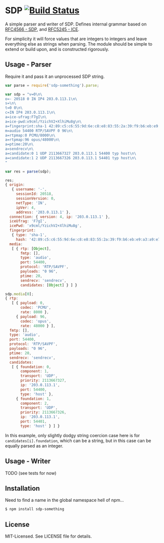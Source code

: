 # SDP [![Build Status](https://secure.travis-ci.org/clux/sdp.png)](http://travis-ci.org/clux/sdp)
A simple parser and writer of SDP. Defines internal grammar based on [RFC4566 - SDP](http://tools.ietf.org/html/rfc4566), and [RFC5245 - ICE](http://tools.ietf.org/html/rfc5245).

For simplicity it will force values that are integers to integers and leave everything else as strings when parsing. The module should be simple to extend or build upon, and is constructed rigorously.


## Usage - Parser
Require it and pass it an unprocessed SDP string.

```js
var parse = require('sdp-something').parse;

var sdp = "v=0\n\
o=- 20518 0 IN IP4 203.0.113.1\n\
s=\n\
t=0 0\n\
c=IN IP4 203.0.113.1\n\
a=ice-ufrag:F7gI\n\
a=ice-pwd:x9cml/YzichV2+XlhiMu8g\n\
a=fingerprint:sha-1 42:89:c5:c6:55:9d:6e:c8:e8:83:55:2a:39:f9:b6:eb:e9:a3:a9:e7\n\
m=audio 54400 RTP/SAVPF 0 96\n\
a=rtpmap:0 PCMU/8000\n\
a=rtpmap:96 opus/48000\n\
a=ptime:20\n\
a=sendrecv\n\
a=candidate:0 1 UDP 2113667327 203.0.113.1 54400 typ host\n\
a=candidate:1 2 UDP 2113667326 203.0.113.1 54401 typ host\n\
"

var res = parse(sdp);

res;
{ origin: 
   { username: '-',
     sessionId: 20518,
     sessionVersion: 0,
     netType: 'IN',
     ipVer: 4,
     address: '203.0.113.1' },
  connection: { version: 4, ip: '203.0.113.1' },
  iceUfrag: 'F7gI',
  icePwd: 'x9cml/YzichV2+XlhiMu8g',
  fingerprint: 
   { type: 'sha-1',
     hash: '42:89:c5:c6:55:9d:6e:c8:e8:83:55:2a:39:f9:b6:eb:e9:a3:a9:e7' },
  media: 
   [ { rtp: [Object],
       fmtp: [],
       type: 'audio',
       port: 54400,
       protocol: 'RTP/SAVPF',
       payloads: "0 96",
       ptime: 20,
       sendrecv: 'sendrecv',
       candidates: [Object] } ] }

sdp.media[0];
{ rtp: 
   [ { payload: 0,
       codec: 'PCMU',
       rate: 8000 },
     { payload: 96,
       codec: 'opus',
       rate: 48000 } ],
  fmtp: [],
  type: 'audio',
  port: 54400,
  protocol: 'RTP/SAVPF',
  payloads: "0 96",
  ptime: 20,
  sendrecv: 'sendrecv',
  candidates: 
   [ { foundation: 0,
       component: 1,
       transport: 'UDP',
       priority: 2113667327,
       ip: '203.0.113.1',
       port: 54400,
       type: 'host' },
     { foundation: 1,
       component: 2,
       transport: 'UDP',
       priority: 2113667326,
       ip: '203.0.113.1',
       port: 54401,
       type: 'host' } ] }

```

In this example, only slightly dodgy string coercion case here is for `candidates[i].foundation`, which can be a string, but in this case can be equally parsed as an integer.

## Usage - Writer
TODO (see tests for now)

## Installation
Need to find a name in the global namespace hell of npm...

```bash
$ npm install sdp-something
```

## License
MIT-Licensed. See LICENSE file for details.
